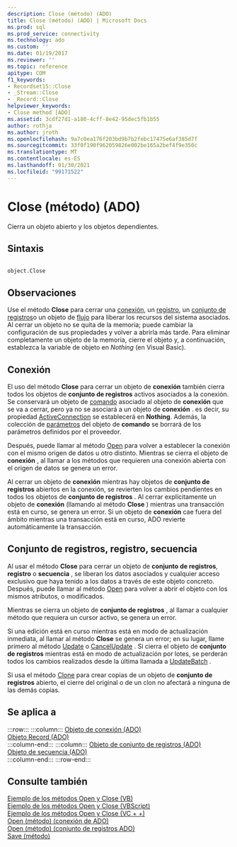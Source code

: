 ```yaml
---
description: Close (método) (ADO)
title: Close (método) (ADO) | Microsoft Docs
ms.prod: sql
ms.prod_service: connectivity
ms.technology: ado
ms.custom: ''
ms.date: 01/19/2017
ms.reviewer: ''
ms.topic: reference
apitype: COM
f1_keywords:
- Recordset15::Close
- _Stream::Close
- _Record::Close
helpviewer_keywords:
- Close method [ADO]
ms.assetid: 3cdf27d1-a180-4cff-8e42-95dec5fb1b55
author: rothja
ms.author: jroth
ms.openlocfilehash: 9a7c0ea176f203bd9b7b2febc17475e6af385d7f
ms.sourcegitcommit: 33f0f190f962059826e002be165a2bef4f9e350c
ms.translationtype: MT
ms.contentlocale: es-ES
ms.lasthandoff: 01/30/2021
ms.locfileid: "99171522"
---
```

# <a name="close-method-ado"></a>Close (método) (ADO)
Cierra un objeto abierto y los objetos dependientes.  
  
## <a name="syntax"></a>Sintaxis  
  
```  
  
object.Close  
```  
  
## <a name="remarks"></a>Observaciones  
 Use el método **Close** para cerrar una [conexión](./connection-object-ado.md), un [registro](./record-object-ado.md), un [conjunto de registros](./recordset-object-ado.md)o un objeto de [flujo](./stream-object-ado.md) para liberar los recursos del sistema asociados. Al cerrar un objeto no se quita de la memoria; puede cambiar la configuración de sus propiedades y volver a abrirla más tarde. Para eliminar completamente un objeto de la memoria, cierre el objeto y, a continuación, establezca la variable de objeto en *Nothing* (en Visual Basic).  
  
## <a name="connection"></a>Conexión  
 El uso del método **Close** para cerrar un objeto de **conexión** también cierra todos los objetos de **conjunto de registros** activos asociados a la conexión. Se conservará un objeto de [comando](./command-object-ado.md) asociado al objeto de **conexión** que se va a cerrar, pero ya no se asociará a un objeto de **conexión** . es decir, su propiedad [ActiveConnection](./activeconnection-property-ado.md) se establecerá en **Nothing**. Además, la colección de [parámetros](./parameters-collection-ado.md) del objeto de **comando** se borrará de los parámetros definidos por el proveedor.  
  
 Después, puede llamar al método [Open](./open-method-ado-connection.md) para volver a establecer la conexión con el mismo origen de datos u otro distinto. Mientras se cierra el objeto de **conexión** , al llamar a los métodos que requieren una conexión abierta con el origen de datos se genera un error.  
  
 Al cerrar un objeto de **conexión** mientras hay objetos de **conjunto de registros** abiertos en la conexión, se revierten los cambios pendientes en todos los objetos de **conjunto de registros** . Al cerrar explícitamente un objeto de **conexión** (llamando al método **Close** ) mientras una transacción está en curso, se genera un error. Si un objeto de **conexión** cae fuera del ámbito mientras una transacción está en curso, ADO revierte automáticamente la transacción.  
  
## <a name="recordset-record-stream"></a>Conjunto de registros, registro, secuencia  
 Al usar el método **Close** para cerrar un objeto de **conjunto de registros**, **registro** o **secuencia** , se liberan los datos asociados y cualquier acceso exclusivo que haya tenido a los datos a través de este objeto concreto. Después, puede llamar al método [Open](./open-method-ado-recordset.md) para volver a abrir el objeto con los mismos atributos, o modificados.  
  
 Mientras se cierra un objeto de **conjunto de registros** , al llamar a cualquier método que requiera un cursor activo, se genera un error.  
  
 Si una edición está en curso mientras está en modo de actualización inmediata, al llamar al método **Close** se genera un error; en su lugar, llame primero al método [Update](./update-method.md) o [CancelUpdate](./cancelupdate-method-ado.md) . Si cierra el objeto de **conjunto de registros** mientras está en modo de actualización por lotes, se perderán todos los cambios realizados desde la última llamada a [UpdateBatch](./updatebatch-method.md) .  
  
 Si usa el método [Clone](./clone-method-ado.md) para crear copias de un objeto de **conjunto de registros** abierto, el cierre del original o de un clon no afectará a ninguna de las demás copias.  
  
## <a name="applies-to"></a>Se aplica a  

:::row:::
    :::column:::
        [Objeto de conexión (ADO)](./connection-object-ado.md)  
        [Objeto Record (ADO)](./record-object-ado.md)  
    :::column-end:::
    :::column:::
        [Objeto de conjunto de registros (ADO)](./recordset-object-ado.md)  
        [Objeto de secuencia (ADO)](./stream-object-ado.md)  
    :::column-end:::
:::row-end:::

## <a name="see-also"></a>Consulte también  
 [Ejemplo de los métodos Open y Close (VB)](./open-and-close-methods-example-vb.md)   
 [Ejemplo de los métodos Open y Close (VBScript)](./open-and-close-methods-example-vbscript.md)   
 [Ejemplo de los métodos Open y Close (VC + +)](./open-and-close-methods-example-vc.md)   
 [Open (método) (conexión de ADO)](./open-method-ado-connection.md)   
 [Open (método) (conjunto de registros ADO)](./open-method-ado-recordset.md)   
 [Save (método)](./save-method.md)